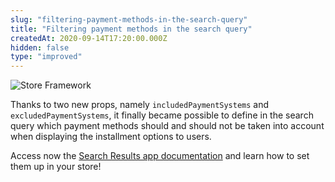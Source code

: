 ```yaml
---
slug: "filtering-payment-methods-in-the-search-query"
title: "Filtering payment methods in the search query"
createdAt: 2020-09-14T17:20:00.000Z
hidden: false
type: "improved"
---
```


![Store Framework](https://raw.githubusercontent.com/vtexdocs/dev-portal-content/main/images/filtering-payment-methods-in-the-search-query-0.png)

Thanks to two new props, namely `includedPaymentSystems`  and `excludedPaymentSystems`, it finally became possible to define in the search query which payment methods should and should not be taken into account when displaying the installment options to users.

Access now the [Search Results app documentation](https://vtex.io/docs/components/content-blocks/vtex.search-result/) and learn how to set them up in your store!
